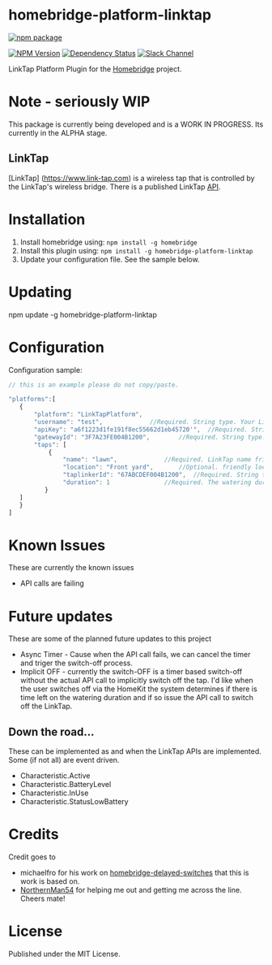 # homebridge-platform-linktap 

[![npm package](https://nodei.co/npm/homebridge-platform-linktap.png?downloads=true&downloadRank=true&stars=true)](https://nodei.co/npm/homebridge-platform-linktap/)

[![NPM Version](https://img.shields.io/npm/v/homebridge-platform-linktap.svg)](https://www.npmjs.com/package/homebridge-platform-linktap)
[![Dependency Status](https://www.versioneye.com/user/projects/5a786fed0fb24f1f133fae07/badge.svg?style=flat-square)](https://www.versioneye.com/user/projects/5a786fed0fb24f1f133fae07)
[![Slack Channel](https://img.shields.io/badge/slack-platform--linktap-brightgreen.svg)](https://homebridgeteam.slack.com/messages/C93QDKXSP/)


LinkTap Platform Plugin for the [Homebridge](https://github.com/nfarina/homebridge) project.

# Note - seriously WIP

This package is currently being developed and is a WORK IN PROGRESS. Its currently in the ALPHA stage. 

## LinkTap

[LinkTap] (https://www.link-tap.com) is a wireless tap that is controlled by the LinkTap's wireless bridge.
There is a published LinkTap [API](https://www.link-tap.com/#!/api-for-developers). 

# Installation

1. Install homebridge using: `npm install -g homebridge`
2. Install this plugin using: `npm install -g homebridge-platform-linktap`
3. Update your configuration file. See the sample below.

# Updating

npm update -g homebridge-platform-linktap

# Configuration

Configuration sample:

 ```javascript
// this is an example please do not copy/paste.

"platforms":[
    {
        "platform": "LinkTapPlatform",
        "username": "test",				//Required. String type. Your LinkTap account's username
        "apiKey": "a6f1223d1fe191f8ec55662d1eb45720'",	//Required. String type. Your API key
        "gatewayId": "3F7A23FE004B1200",		//Required. String type. Your LinkTap Gateway's first 16-digits/letters ID, case insensitive, no dash symbol
        "taps": [
            {
                "name": "lawn",				//Required. LinkTap name friendly name.
                "location": "Front yard",		//Optional. friendly location name.
                "taplinkerId": "67ABCDEF004B1200",	//Required. String type. Your LinkTap Taplinker's first 16-digits/letters ID, case insensitive, no dash symbol
                "duration": 1				//Required. The watering duration (unit is minutes) 1..1439 minutes. Default 1 minute.
           }
	]
    }
]
```

# Known Issues

These are currently the known issues
- API calls are failing

# Future updates

These are some of the planned future updates to this project
- Async Timer - Cause when the API call fails, we can cancel the timer and triger the switch-off process.
- Implicit OFF - currently the switch-OFF is a timer based switch-off without the actual API call to implicitly switch off the tap. I'd like when the user switches off via the HomeKit the system determines if there is time left on the watering duration and if so issue the API call to switch off the LinkTap.

## Down the road...

These can be implemented as and when the LinkTap APIs are implemented. Some (if not all) are event driven.
- Characteristic.Active 
- Characteristic.BatteryLevel
- Characteristic.InUse
- Characteristic.StatusLowBattery

# Credits

Credit goes to
- michaelfro for his work on [homebridge-delayed-switches](https://github.com/grover/homebridge-delayed-switches) that this is work is based on.
- [NorthernMan54](https://github.com/NorthernMan54) for helping me out and getting me across the line. Cheers mate! 

# License

Published under the MIT License.
